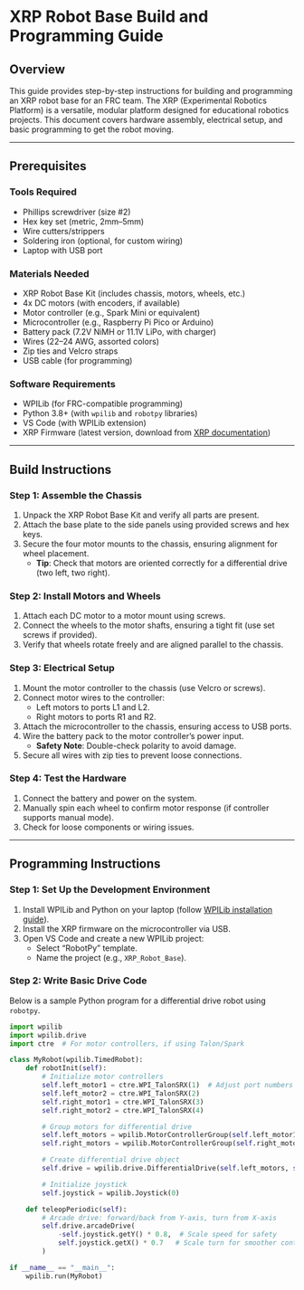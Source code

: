 # XRP Robot Base Build and Programming Guide

## Overview
This guide provides step-by-step instructions for building and programming an XRP robot base for an FRC team. The XRP (Experimental Robotics Platform) is a versatile, modular platform designed for educational robotics projects. This document covers hardware assembly, electrical setup, and basic programming to get the robot moving.

---

## Prerequisites

### Tools Required
- Phillips screwdriver (size #2)
- Hex key set (metric, 2mm–5mm)
- Wire cutters/strippers
- Soldering iron (optional, for custom wiring)
- Laptop with USB port

### Materials Needed
- XRP Robot Base Kit (includes chassis, motors, wheels, etc.)
- 4x DC motors (with encoders, if available)
- Motor controller (e.g., Spark Mini or equivalent)
- Microcontroller (e.g., Raspberry Pi Pico or Arduino)
- Battery pack (7.2V NiMH or 11.1V LiPo, with charger)
- Wires (22–24 AWG, assorted colors)
- Zip ties and Velcro straps
- USB cable (for programming)

### Software Requirements
- WPILib (for FRC-compatible programming)
- Python 3.8+ (with `wpilib` and `robotpy` libraries)
- VS Code (with WPILib extension)
- XRP Firmware (latest version, download from [XRP documentation](https://xrp-docs.readthedocs.io/))

---

## Build Instructions

### Step 1: Assemble the Chassis
1. Unpack the XRP Robot Base Kit and verify all parts are present.
2. Attach the base plate to the side panels using provided screws and hex keys.
3. Secure the four motor mounts to the chassis, ensuring alignment for wheel placement.
   - **Tip**: Check that motors are oriented correctly for a differential drive (two left, two right).

### Step 2: Install Motors and Wheels
1. Attach each DC motor to a motor mount using screws.
2. Connect the wheels to the motor shafts, ensuring a tight fit (use set screws if provided).
3. Verify that wheels rotate freely and are aligned parallel to the chassis.

### Step 3: Electrical Setup
1. Mount the motor controller to the chassis (use Velcro or screws).
2. Connect motor wires to the controller:
   - Left motors to ports L1 and L2.
   - Right motors to ports R1 and R2.
3. Attach the microcontroller to the chassis, ensuring access to USB ports.
4. Wire the battery pack to the motor controller’s power input.
   - **Safety Note**: Double-check polarity to avoid damage.
5. Secure all wires with zip ties to prevent loose connections.

### Step 4: Test the Hardware
1. Connect the battery and power on the system.
2. Manually spin each wheel to confirm motor response (if controller supports manual mode).
3. Check for loose components or wiring issues.

---

## Programming Instructions

### Step 1: Set Up the Development Environment
1. Install WPILib and Python on your laptop (follow [WPILib installation guide](https://docs.wpilib.org/)).
2. Install the XRP firmware on the microcontroller via USB.
3. Open VS Code and create a new WPILib project:
   - Select “RobotPy” template.
   - Name the project (e.g., `XRP_Robot_Base`).

### Step 2: Write Basic Drive Code
Below is a sample Python program for a differential drive robot using `robotpy`.

```python
import wpilib
import wpilib.drive
import ctre  # For motor controllers, if using Talon/Spark

class MyRobot(wpilib.TimedRobot):
    def robotInit(self):
        # Initialize motor controllers
        self.left_motor1 = ctre.WPI_TalonSRX(1)  # Adjust port numbers
        self.left_motor2 = ctre.WPI_TalonSRX(2)
        self.right_motor1 = ctre.WPI_TalonSRX(3)
        self.right_motor2 = ctre.WPI_TalonSRX(4)

        # Group motors for differential drive
        self.left_motors = wpilib.MotorControllerGroup(self.left_motor1, self.left_motor2)
        self.right_motors = wpilib.MotorControllerGroup(self.right_motor1, self.right_motor2)

        # Create differential drive object
        self.drive = wpilib.drive.DifferentialDrive(self.left_motors, self.right_motors)

        # Initialize joystick
        self.joystick = wpilib.Joystick(0)

    def teleopPeriodic(self):
        # Arcade drive: forward/back from Y-axis, turn from X-axis
        self.drive.arcadeDrive(
            -self.joystick.getY() * 0.8,  # Scale speed for safety
            self.joystick.getX() * 0.7   # Scale turn for smoother control
        )

if __name__ == "__main__":
    wpilib.run(MyRobot)
